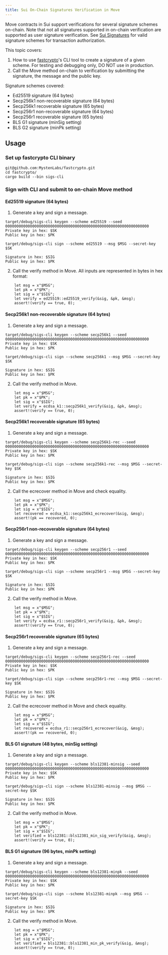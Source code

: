 ```yaml
---
title: Sui On-Chain Signatures Verification in Move
---
```


Move contracts in Sui support verifications for several signature schemes on-chain. Note that not all signatures supported in on-chain verification are supported as user signature verification. See [Sui Signatures](sui-signatures.md#user-signature) for valid signature schemes for transaction authorization.

This topic covers:
 1. How to use [fastcrypto](https://github.com/MystenLabs/fastcrypto)'s CLI tool to create a signature of a given scheme. For testing and debugging only, DO NOT use in production.
 1. Call the Move method on-chain to verification by submitting the signature, the message and the public key. 

Signature schemes covered: 
 * Ed25519 signature (64 bytes)
 * Secp256k1 non-recoverable signature (64 bytes)
 * Secp256k1 recoverable signature (65 bytes)
 * Secp256r1 non-recoverable signature (64 bytes)
 * Secp256r1 recoverable signature (65 bytes)
 * BLS G1 signature (minSig setting)
 * BLS G2 signature (minPk setting)

## Usage

### Set up fastcrypto CLI binary

```shell
git@github.com:MystenLabs/fastcrypto.git
cd fastcrypto/
cargo build --bin sigs-cli
```

### Sign with CLI and submit to on-chain Move method

#### Ed25519 signature (64 bytes)

1. Generate a key and sign a message. 

```shell
target/debug/sigs-cli keygen --scheme ed25519 --seed 0000000000000000000000000000000000000000000000000000000000000000                
Private key in hex: $SK
Public key in hex: $PK

target/debug/sigs-cli sign --scheme ed25519 --msg $MSG --secret-key  $SK

Signature in hex: $SIG
Public key in hex: $PK
```

2. Call the verify method in Move. All inputs are represented in bytes in hex format:

```move
    let msg = x"$MSG";
    let pk = x"$PK";
    let sig = x"$SIG";
    let verify = ed25519::ed25519_verify(&sig, &pk, &msg);
    assert!(verify == true, 0);
```

#### Secp256k1 non-recoverable signature (64 bytes)

1. Generate a key and sign a message. 

```shell
target/debug/sigs-cli keygen --scheme secp256k1 --seed 0000000000000000000000000000000000000000000000000000000000000000                
Private key in hex: $SK
Public key in hex: $PK

target/debug/sigs-cli sign --scheme secp256k1 --msg $MSG --secret-key $SK

Signature in hex: $SIG
Public key in hex: $PK
```

2. Call the verify method in Move.

```move
    let msg = x"$MSG";
    let pk = x"$PK";
    let sig = x"$SIG";
    let verify = ecdsa_k1::secp256k1_verify(&sig, &pk, &msg);
    assert!(verify == true, 0);
```

#### Secp256k1 recoverable signature (65 bytes)

1. Generate a key and sign a message. 

```shell
target/debug/sigs-cli keygen --scheme secp256k1-rec --seed 0000000000000000000000000000000000000000000000000000000000000000                
Private key in hex: $SK
Public key in hex: $PK

target/debug/sigs-cli sign --scheme secp256k1-rec --msg $MSG --secret-key $SK

Signature in hex: $SIG
Public key in hex: $PK
```

2. Call the ecrecover method in Move and check equality.

```move
    let msg = x"$MSG";
    let pk = x"$PK";
    let sig = x"$SIG";
    let recovered = ecdsa_k1::secp256k1_ecrecover(&sig, &msg);
    assert!(pk == recovered, 0);
```

#### Secp256r1 non-recoverable signature (64 bytes)

1. Generate a key and sign a message. 

```shell
target/debug/sigs-cli keygen --scheme secp256r1 --seed 0000000000000000000000000000000000000000000000000000000000000000                
Private key in hex: $SK
Public key in hex: $PK

target/debug/sigs-cli sign --scheme secp256r1 --msg $MSG --secret-key $SK

Signature in hex: $SIG
Public key in hex: $PK
```

2. Call the verify method in Move.

```move
    let msg = x"$MSG";
    let pk = x"$PK";
    let sig = x"$SIG";
    let verify = ecdsa_r1::secp256r1_verify(&sig, &pk, &msg);
    assert!(verify == true, 0);
```

#### Secp256r1 recoverable signature (65 bytes)

1. Generate a key and sign a message. 

```shell
target/debug/sigs-cli keygen --scheme secp256r1-rec --seed 0000000000000000000000000000000000000000000000000000000000000000                
Private key in hex: $SK
Public key in hex: $PK

target/debug/sigs-cli sign --scheme secp256r1-rec --msg $MSG --secret-key $SK

Signature in hex: $SIG
Public key in hex: $PK
```

2. Call the ecrecover method in Move and check equality.

```move
    let msg = x"$MSG";
    let pk = x"$PK";
    let sig = x"$SIG";
    let recovered = ecdsa_r1::secp256r1_ecrecover(&sig, &msg);
    assert!(pk == recovered, 0);
```

#### BLS G1 signature (48 bytes, minSig setting)

1. Generate a key and sign a message. 

```shell
target/debug/sigs-cli keygen --scheme bls12381-minsig --seed 0000000000000000000000000000000000000000000000000000000000000000                
Private key in hex: $SK
Public key in hex: $PK

target/debug/sigs-cli sign --scheme bls12381-minsig --msg $MSG --secret-key $SK

Signature in hex: $SIG
Public key in hex: $PK
```

2. Call the verify method in Move.

```move
    let msg = x"$MSG";
    let pk = x"$PK";
    let sig = x"$SIG";
    let verified = bls12381::bls12381_min_sig_verify(&sig, &msg);
    assert!(verify == true, 0);
```

#### BLS G1 signature (96 bytes, minPk setting)

1. Generate a key and sign a message. 

```shell
target/debug/sigs-cli keygen --scheme bls12381-minpk --seed 0000000000000000000000000000000000000000000000000000000000000000                
Private key in hex: $SK
Public key in hex: $PK

target/debug/sigs-cli sign --scheme bls12381-minpk --msg $MSG --secret-key $SK

Signature in hex: $SIG
Public key in hex: $PK
```

2. Call the verify method in Move.

```move
    let msg = x"$MSG";
    let pk = x"$PK";
    let sig = x"$SIG";
    let verified = bls12381::bls12381_min_pk_verify(&sig, &msg);
    assert!(verify == true, 0);
```
